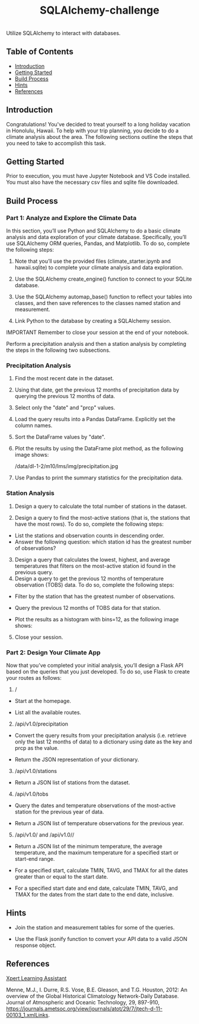 <h1 align="center"> SQLAlchemy-challenge </h1> <br>
Utilize SQLAlchemy to interact with databases.

## Table of Contents

- [Introduction](#introduction)
- [Getting Started](#getting-started)
- [Build Process](#build-process)
- [Hints](#hints)
- [References](#references)


## Introduction

Congratulations! You've decided to treat yourself to a long holiday vacation in Honolulu, Hawaii. To help with your trip planning, you decide to do a climate analysis about the area. The following sections outline the steps that you need to take to accomplish this task.


## Getting Started

Prior to execution, you must have Jupyter Notebook and VS Code installed. You must also have the necessary csv files and sqlite file downloaded.


## Build Process

### Part 1: Analyze and Explore the Climate Data
In this section, you’ll use Python and SQLAlchemy to do a basic climate analysis and data exploration of your climate database. Specifically, you’ll use SQLAlchemy ORM queries, Pandas, and Matplotlib. To do so, complete the following steps:

1) Note that you’ll use the provided files (climate_starter.ipynb and hawaii.sqlite) to complete your climate analysis and data exploration.

2) Use the SQLAlchemy create_engine() function to connect to your SQLite database.

3) Use the SQLAlchemy automap_base() function to reflect your tables into classes, and then save references to the classes named station and measurement.

4) Link Python to the database by creating a SQLAlchemy session.

IMPORTANT
Remember to close your session at the end of your notebook.

Perform a precipitation analysis and then a station analysis by completing the steps in the following two subsections.

### Precipitation Analysis
1) Find the most recent date in the dataset.

2) Using that date, get the previous 12 months of precipitation data by querying the previous 12 months of data.
3) Select only the "date" and "prcp" values.

4) Load the query results into a Pandas DataFrame. Explicitly set the column names.

5) Sort the DataFrame values by "date".

6) Plot the results by using the DataFrame plot method, as the following image shows:

    /data/dl-1-2/m10/lms/img/precipitation.jpg
    
7) Use Pandas to print the summary statistics for the precipitation data.

### Station Analysis
1) Design a query to calculate the total number of stations in the dataset.

2) Design a query to find the most-active stations (that is, the stations that have the most rows). To do so, complete the following steps:

- List the stations and observation counts in descending order.
- Answer the following question: which station id has the greatest number of observations?

3) Design a query that calculates the lowest, highest, and average temperatures that filters on the most-active station id found in the previous query.
4) Design a query to get the previous 12 months of temperature observation (TOBS) data. To do so, complete the following steps:

- Filter by the station that has the greatest number of observations.

- Query the previous 12 months of TOBS data for that station.

- Plot the results as a histogram with bins=12, as the following image shows:

5) Close your session.

### Part 2: Design Your Climate App
Now that you’ve completed your initial analysis, you’ll design a Flask API based on the queries that you just developed. To do so, use Flask to create your routes as follows:

1) /

- Start at the homepage.

- List all the available routes.

2) /api/v1.0/precipitation

- Convert the query results from your precipitation analysis (i.e. retrieve only the last 12 months of data) to a dictionary using date as the key and prcp as the value.

- Return the JSON representation of your dictionary.

3) /api/v1.0/stations

- Return a JSON list of stations from the dataset.

4) /api/v1.0/tobs

- Query the dates and temperature observations of the most-active station for the previous year of data.

- Return a JSON list of temperature observations for the previous year.

5) /api/v1.0/<start> and /api/v1.0/<start>/<end>

- Return a JSON list of the minimum temperature, the average temperature, and the maximum temperature for a specified start or start-end range.

- For a specified start, calculate TMIN, TAVG, and TMAX for all the dates greater than or equal to the start date.

- For a specified start date and end date, calculate TMIN, TAVG, and TMAX for the dates from the start date to the end date, inclusive.


## Hints
- Join the station and measurement tables for some of the queries.

- Use the Flask jsonify function to convert your API data to a valid JSON response object.


## References
[Xpert Learning Assistant](https://bootcampspot.instructure.com/courses/5057/external_tools/313)

Menne, M.J., I. Durre, R.S. Vose, B.E. Gleason, and T.G. Houston, 2012: An overview of the Global Historical Climatology Network-Daily Database. Journal of Atmospheric and Oceanic Technology, 29, 897-910, https://journals.ametsoc.org/view/journals/atot/29/7/jtech-d-11-00103_1.xmlLinks.
